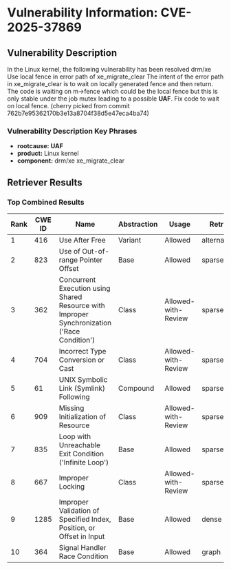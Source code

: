 # Vulnerability Information: CVE-2025-37869

## Vulnerability Description
In the Linux kernel, the following vulnerability has been resolved drm/xe Use local fence in error path of xe_migrate_clear The intent of the error path in xe_migrate_clear is to wait on locally generated fence and then return. The code is waiting on m->fence which could be the local fence but this is only stable under the job mutex leading to a possible **UAF**. Fix code to wait on local fence. (cherry picked from commit 762b7e95362170b3e13a8704f38d5e47eca4ba74)

### Vulnerability Description Key Phrases
- **rootcause:** **UAF**
- **product:** Linux kernel
- **component:** drm/xe xe_migrate_clear

## Retriever Results

### Top Combined Results

| Rank | CWE ID | Name | Abstraction | Usage  | Retrievers | Individual Scores |
|------|--------|------|-------------|-------|------------|-------------------|
| 1 | 416 | Use After Free | Variant | Allowed | alternate_terms | 1.000 |
| 2 | 823 | Use of Out-of-range Pointer Offset | Base | Allowed | sparse | 0.425 |
| 3 | 362 | Concurrent Execution using Shared Resource with Improper Synchronization ('Race Condition') | Class | Allowed-with-Review | sparse | 0.419 |
| 4 | 704 | Incorrect Type Conversion or Cast | Class | Allowed-with-Review | sparse | 0.397 |
| 5 | 61 | UNIX Symbolic Link (Symlink) Following | Compound | Allowed | sparse | 0.381 |
| 6 | 909 | Missing Initialization of Resource | Class | Allowed-with-Review | sparse | 0.377 |
| 7 | 835 | Loop with Unreachable Exit Condition ('Infinite Loop') | Base | Allowed | sparse | 0.373 |
| 8 | 667 | Improper Locking | Class | Allowed-with-Review | sparse | 0.371 |
| 9 | 1285 | Improper Validation of Specified Index, Position, or Offset in Input | Base | Allowed | dense | 0.504 |
| 10 | 364 | Signal Handler Race Condition | Base | Allowed | graph | 0.003 |

